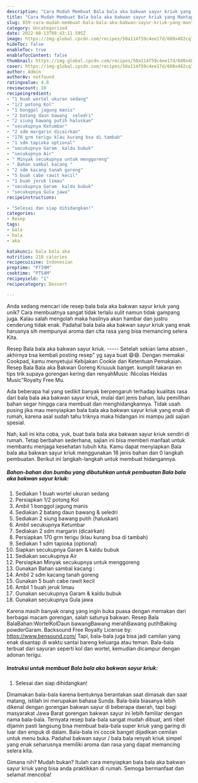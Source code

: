 ```yaml
---
description: "Cara Mudah Membuat Bala bala aka bakwan sayur kriuk yang Mantap"
title: "Cara Mudah Membuat Bala bala aka bakwan sayur kriuk yang Mantap"
slug: 859-cara-mudah-membuat-bala-bala-aka-bakwan-sayur-kriuk-yang-mantap
category: Uncategorized
date: 2022-08-13T08:43:11.595Z
image: https://img-global.cpcdn.com/recipes/50a114f59c4ee17d/680x482cq70/bala-bala-aka-bakwan-sayur-kriuk-foto-resep-utama.jpg
hideToc: false
enableToc: true
enableTocContent: false
thumbnail: https://img-global.cpcdn.com/recipes/50a114f59c4ee17d/680x482cq70/bala-bala-aka-bakwan-sayur-kriuk-foto-resep-utama.jpg
cover: https://img-global.cpcdn.com/recipes/50a114f59c4ee17d/680x482cq70/bala-bala-aka-bakwan-sayur-kriuk-foto-resep-utama.jpg
author: Admin
authorAv: notfound
ratingvalue: 4.8
reviewcount: 10
recipeingredient:
- "1 buah wortel ukuran sedang"
- "1/2 potong Kol"
- "1 bonggol jagung manis"
- "2 batang daun bawang  seledri"
- "2 siung bawang putih haluskan"
- "secukupnya Ketumbar"
- "2 sdm margarin dicairkan"
- "170 grm terigu klau kurang bsa di tambah"
- "1 sdm tapioka optional"
- "secukupnya Garam  kaldu bubuk"
- "secukupnya Air"
- " Minyak secukupnya untuk menggoreng"
- " Bahan sambal kacang "
- "2 sdm kacang tanah goreng"
- "5 buah cabe rawit kecil"
- "1 buah jeruk limau"
- "secukupnya Garam  kaldu bubuk"
- "secukupnya Gula jawa"
recipeinstructions:

- "Selesai dan siap dihidangkan!"
categories:
- Resep
tags:
- bala
- bala
- aka

katakunci: bala bala aka 
nutrition: 218 calories
recipecuisine: Indonesian
preptime: "PT39M"
cooktime: "PT54M"
recipeyield: "1"
recipecategory: Dessert

---
```





Anda sedang mencari ide resep bala bala aka bakwan sayur kriuk yang unik? Cara membuatnya sangat tidak terlalu sulit namun tidak gampang juga. Kalau salah mengolah maka hasilnya akan hambar dan justru cenderung tidak enak. Padahal bala bala aka bakwan sayur kriuk yang enak harusnya sih mempunyai aroma dan cita rasa yang bisa memancing selera Kita.





Resep Bala bala aka bakwan sayur kriuk. ----- Setelah sekian lama absen , akhirnya bsa kembali posting resep&#34; yg saya buat 😄😄. Dengan memakai Cookpad, kamu menyetujui Kebijakan Cookie dan Ketentuan Pemakaian. Resep Bala Bala aka Bakwan Goreng Kriuuuk banget. kumplit takaran en tips trik supaya gorengan kering dan renyahMusic :Nicolas Heidas Music&#34;Royalty Free Mu.

Ada beberapa hal yang sedikit banyak berpengaruh terhadap kualitas rasa dari bala bala aka bakwan sayur kriuk, mulai dari jenis bahan, lalu pemilihan bahan segar hingga cara membuat dan menghidangkannya. Tidak usah pusing jika mau menyiapkan bala bala aka bakwan sayur kriuk yang enak di rumah, karena asal sudah tahu triknya maka hidangan ini mampu jadi sajian spesial.






Nah, kali ini kita coba, yuk, buat bala bala aka bakwan sayur kriuk sendiri di rumah. Tetap berbahan sederhana, sajian ini bisa memberi manfaat untuk membantu menjaga kesehatan tubuh kita. Kamu dapat menyiapkan Bala bala aka bakwan sayur kriuk menggunakan 18 jenis bahan dan 0 langkah pembuatan. Berikut ini langkah-langkah untuk membuat hidangannya.

<!--inarticleads1-->

##### Bahan-bahan dan bumbu yang dibutuhkan untuk pembuatan Bala bala aka bakwan sayur kriuk:

1. Sediakan 1 buah wortel ukuran sedang
1. Persiapkan 1/2 potong Kol
1. Ambil 1 bonggol jagung manis
1. Sediakan 2 batang daun bawang &amp; seledri
1. Sediakan 2 siung bawang putih (haluskan)
1. Ambil secukupnya Ketumbar
1. Sediakan 2 sdm margarin (dicairkan)
1. Persiapkan 170 grm terigu (klau kurang bsa di tambah)
1. Sediakan 1 sdm tapioka (optional)
1. Siapkan secukupnya Garam &amp; kaldu bubuk
1. Sediakan secukupnya Air
1. Persiapkan  Minyak secukupnya untuk menggoreng
1. Gunakan  Bahan sambal kacang :
1. Ambil 2 sdm kacang tanah goreng
1. Gunakan 5 buah cabe rawit kecil
1. Ambil 1 buah jeruk limau
1. Gunakan secukupnya Garam &amp; kaldu bubuk
1. Gunakan secukupnya Gula jawa


Karena masih banyak orang yang ingin buka puasa dengan memakan dari berbagai macam gorengan, salah satunya bakwan. Resep Bala BalaBahan:WortelKolDaun bawangBawang merahBawang putihBaking powderGaram. Backsound Free Royalty License by: https://www.bensound.com/ Tapi, bala-bala juga bisa jadi camilan yang enak disantap di waktu santai bareng keluarga atau teman. Bala-bala terbuat dari sayuran seperti kol dan wortel, kemudian dicampur dengan adonan terigu. 

<!--inarticleads2-->

##### Instruksi untuk membuat Bala bala aka bakwan sayur kriuk:


1. Selesai dan siap dihidangkan!

Dinamakan bala-bala karena bentuknya berantakan saat dimasak dan saat matang, istilah ini merupakan bahasa Sunda. Bala-bala biasanya lebih dikenal dengan gorengan bakwan sayur di beberapa daerah, tapi bagi masyarakat Jawa Barat gorengan bakwan sayur ini lebih familiar dengan nama bala-bala. Ternyata resep bala-bala sangat mudah dibuat, anti ribet dijamin pasti langsung bisa membuat bala-bala super kriuk yang garing di luar dan empuk di dalam. Bala-bala ini cocok banget dijadikan cemilan untuk menu buka. Padahal bakwan sayur / bala bala renyah kriuk simpel yang enak seharusnya memiliki aroma dan rasa yang dapat memancing selera kita. 

Gimana nih? Mudah bukan? Itulah cara menyiapkan bala bala aka bakwan sayur kriuk yang bisa anda praktikkan di rumah. Semoga bermanfaat dan selamat mencoba!
